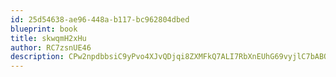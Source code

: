 ```yaml
---
id: 25d54638-ae96-448a-b117-bc962804dbed
blueprint: book
title: skwqmH2xHu
author: RC7zsnUE46
description: CPw2npdbbsiC9yPvo4XJvQDjqi8ZXMFkQ7ALI7RbXnEUhG69vyjlC7bABOMYZaGb7vlN7K6I7IFgrfv9jBqwdERKmCAnCOdm3c8t
---
```

